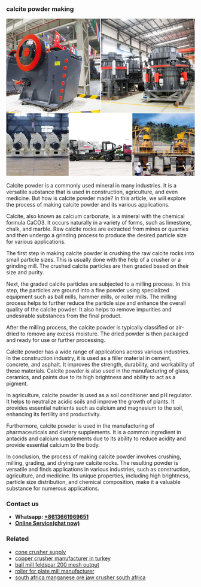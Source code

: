 <h3>calcite powder making</h3><img src='1708309233.jpg' alt=''><p>Calcite powder is a commonly used mineral in many industries. It is a versatile substance that is used in construction, agriculture, and even medicine. But how is calcite powder made? In this article, we will explore the process of making calcite powder and its various applications.</p><p>Calcite, also known as calcium carbonate, is a mineral with the chemical formula CaCO3. It occurs naturally in a variety of forms, such as limestone, chalk, and marble. Raw calcite rocks are extracted from mines or quarries and then undergo a grinding process to produce the desired particle size for various applications.</p><p>The first step in making calcite powder is crushing the raw calcite rocks into small particle sizes. This is usually done with the help of a crusher or a grinding mill. The crushed calcite particles are then graded based on their size and purity.</p><p>Next, the graded calcite particles are subjected to a milling process. In this step, the particles are ground into a fine powder using specialized equipment such as ball mills, hammer mills, or roller mills. The milling process helps to further reduce the particle size and enhance the overall quality of the calcite powder. It also helps to remove impurities and undesirable substances from the final product.</p><p>After the milling process, the calcite powder is typically classified or air-dried to remove any excess moisture. The dried powder is then packaged and ready for use or further processing.</p><p>Calcite powder has a wide range of applications across various industries. In the construction industry, it is used as a filler material in cement, concrete, and asphalt. It improves the strength, durability, and workability of these materials. Calcite powder is also used in the manufacturing of glass, ceramics, and paints due to its high brightness and ability to act as a pigment.</p><p>In agriculture, calcite powder is used as a soil conditioner and pH regulator. It helps to neutralize acidic soils and improve the growth of plants. It provides essential nutrients such as calcium and magnesium to the soil, enhancing its fertility and productivity.</p><p>Furthermore, calcite powder is used in the manufacturing of pharmaceuticals and dietary supplements. It is a common ingredient in antacids and calcium supplements due to its ability to reduce acidity and provide essential calcium to the body.</p><p>In conclusion, the process of making calcite powder involves crushing, milling, grading, and drying raw calcite rocks. The resulting powder is versatile and finds applications in various industries, such as construction, agriculture, and medicine. Its unique properties, including high brightness, particle size distribution, and chemical composition, make it a valuable substance for numerous applications.</p><h3>Contact us</h3><ul><li><strong>Whatsapp:&nbsp;<a href="https://wa.me/8613661969651">+8613661969651</a></strong></li><li><a href="https://swt.shibang-china.com/?git&amp;zhl&amp;calcite powder making"><strong>Online Service(chat now)</strong></a></li></ul><h3>Related</h3><ul><li><a href='cone crusher supply.md'>cone crusher supply</a></li><li><a href='copper crusher manufacturer in turkey.md'>copper crusher manufacturer in turkey</a></li><li><a href='ball mill feldspar 200 mesh output.md'>ball mill feldspar 200 mesh output</a></li><li><a href='roller for plate mill manufacturer.md'>roller for plate mill manufacturer</a></li><li><a href='south africa manganese ore jaw crusher south africa.md'>south africa manganese ore jaw crusher south africa</a></li></ul>